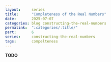 ```yaml
---
layout:     series
title:      "Completeness of the Real Numbers"
date:       2025-07-07
categories: blog constructing-the-real-numbers
permalink:  ":categories/:title/"
part:       6
series:     constructing-the-real-numbers
tags:       compelteness
---
```


**TODO**
